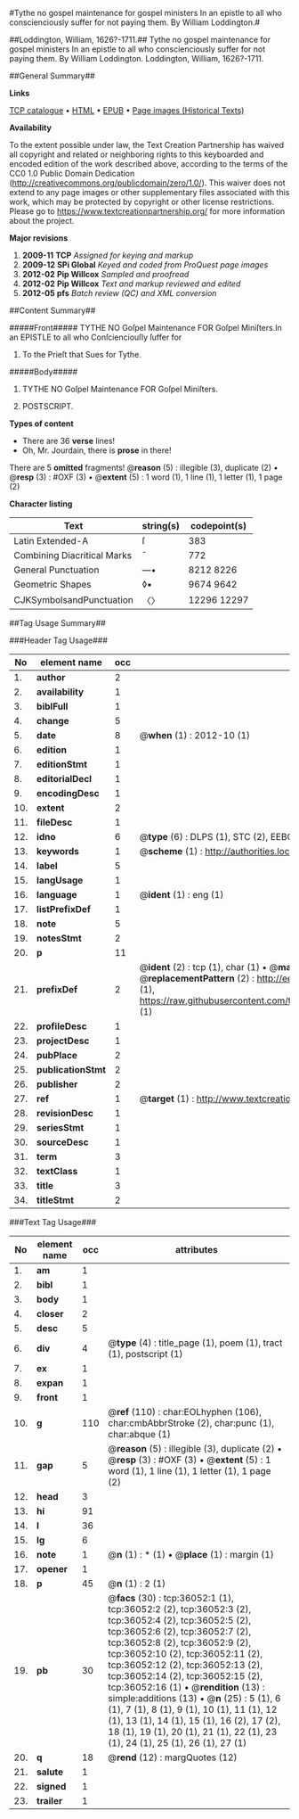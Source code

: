 #Tythe no gospel maintenance for gospel ministers In an epistle to all who conscienciously suffer for not paying them. By William Loddington.#

##Loddington, William, 1626?-1711.##
Tythe no gospel maintenance for gospel ministers In an epistle to all who conscienciously suffer for not paying them. By William Loddington.
Loddington, William, 1626?-1711.

##General Summary##

**Links**

[TCP catalogue](http://www.ota.ox.ac.uk/tcp/)  • 
[HTML](http://tei.it.ox.ac.uk/tcp/Texts-HTML/free/A48/A48940.html)  • 
[EPUB](http://tei.it.ox.ac.uk/tcp/Texts-EPUB/free/A48/A48940.epub) • 
[Page images (Historical Texts)](https://historicaltexts.jisc.ac.uk/eebo-99831588e)

**Availability**

To the extent possible under law, the Text Creation Partnership has waived all copyright and related or neighboring rights to this keyboarded and encoded edition of the work described above, according to the terms of the CC0 1.0 Public Domain Dedication (http://creativecommons.org/publicdomain/zero/1.0/). This waiver does not extend to any page images or other supplementary files associated with this work, which may be protected by copyright or other license restrictions. Please go to https://www.textcreationpartnership.org/ for more information about the project.

**Major revisions**

1. __2009-11__ __TCP__ *Assigned for keying and markup*
1. __2009-12__ __SPi Global__ *Keyed and coded from ProQuest page images*
1. __2012-02__ __Pip Willcox__ *Sampled and proofread*
1. __2012-02__ __Pip Willcox__ *Text and markup reviewed and edited*
1. __2012-05__ __pfs__ *Batch review (QC) and XML conversion*

##Content Summary##

#####Front#####
TYTHE NO Goſpel Maintenance FOR Goſpel Miniſters.In an EPISTLE to all who Conſcienciouſly ſuffer for
1. To the Prieſt that Sues for Tythe.

#####Body#####

1. TYTHE NO Goſpel Maintenance FOR Goſpel Miniſters.

1. POSTSCRIPT.

**Types of content**

  * There are 36 **verse** lines!
  * Oh, Mr. Jourdain, there is **prose** in there!

There are 5 **omitted** fragments! 
 @__reason__ (5) : illegible (3), duplicate (2)  •  @__resp__ (3) : #OXF (3)  •  @__extent__ (5) : 1 word (1), 1 line (1), 1 letter (1), 1 page (2)

**Character listing**


|Text|string(s)|codepoint(s)|
|---|---|---|
|Latin Extended-A|ſ|383|
|Combining             Diacritical Marks|̄|772|
|General Punctuation|—•|8212 8226|
|Geometric Shapes|◊▪|9674 9642|
|CJKSymbolsandPunctuation|〈〉|12296 12297|

##Tag Usage Summary##

###Header Tag Usage###

|No|element name|occ|attributes|
|---|---|---|---|
|1.|__author__|2||
|2.|__availability__|1||
|3.|__biblFull__|1||
|4.|__change__|5||
|5.|__date__|8| @__when__ (1) : 2012-10 (1)|
|6.|__edition__|1||
|7.|__editionStmt__|1||
|8.|__editorialDecl__|1||
|9.|__encodingDesc__|1||
|10.|__extent__|2||
|11.|__fileDesc__|1||
|12.|__idno__|6| @__type__ (6) : DLPS (1), STC (2), EEBO-CITATION (1), PROQUEST (1), VID (1)|
|13.|__keywords__|1| @__scheme__ (1) : http://authorities.loc.gov/ (1)|
|14.|__label__|5||
|15.|__langUsage__|1||
|16.|__language__|1| @__ident__ (1) : eng (1)|
|17.|__listPrefixDef__|1||
|18.|__note__|5||
|19.|__notesStmt__|2||
|20.|__p__|11||
|21.|__prefixDef__|2| @__ident__ (2) : tcp (1), char (1)  •  @__matchPattern__ (2) : ([0-9\-]+):([0-9IVX]+) (1), (.+) (1)  •  @__replacementPattern__ (2) : http://eebo.chadwyck.com/downloadtiff?vid=$1&page=$2 (1), https://raw.githubusercontent.com/textcreationpartnership/Texts/master/tcpchars.xml#$1 (1)|
|22.|__profileDesc__|1||
|23.|__projectDesc__|1||
|24.|__pubPlace__|2||
|25.|__publicationStmt__|2||
|26.|__publisher__|2||
|27.|__ref__|1| @__target__ (1) : http://www.textcreationpartnership.org/docs/. (1)|
|28.|__revisionDesc__|1||
|29.|__seriesStmt__|1||
|30.|__sourceDesc__|1||
|31.|__term__|3||
|32.|__textClass__|1||
|33.|__title__|3||
|34.|__titleStmt__|2||


###Text Tag Usage###

|No|element name|occ|attributes|
|---|---|---|---|
|1.|__am__|1||
|2.|__bibl__|1||
|3.|__body__|1||
|4.|__closer__|2||
|5.|__desc__|5||
|6.|__div__|4| @__type__ (4) : title_page (1), poem (1), tract (1), postscript (1)|
|7.|__ex__|1||
|8.|__expan__|1||
|9.|__front__|1||
|10.|__g__|110| @__ref__ (110) : char:EOLhyphen (106), char:cmbAbbrStroke (2), char:punc (1), char:abque (1)|
|11.|__gap__|5| @__reason__ (5) : illegible (3), duplicate (2)  •  @__resp__ (3) : #OXF (3)  •  @__extent__ (5) : 1 word (1), 1 line (1), 1 letter (1), 1 page (2)|
|12.|__head__|3||
|13.|__hi__|91||
|14.|__l__|36||
|15.|__lg__|6||
|16.|__note__|1| @__n__ (1) : * (1)  •  @__place__ (1) : margin (1)|
|17.|__opener__|1||
|18.|__p__|45| @__n__ (1) : 2 (1)|
|19.|__pb__|30| @__facs__ (30) : tcp:36052:1 (1), tcp:36052:2 (2), tcp:36052:3 (2), tcp:36052:4 (2), tcp:36052:5 (2), tcp:36052:6 (2), tcp:36052:7 (2), tcp:36052:8 (2), tcp:36052:9 (2), tcp:36052:10 (2), tcp:36052:11 (2), tcp:36052:12 (2), tcp:36052:13 (2), tcp:36052:14 (2), tcp:36052:15 (2), tcp:36052:16 (1)  •  @__rendition__ (13) : simple:additions (13)  •  @__n__ (25) : 5 (1), 6 (1), 7 (1), 8 (1), 9 (1), 10 (1), 11 (1), 12 (1), 13 (1), 14 (1), 15 (1), 16 (2), 17 (2), 18 (1), 19 (1), 20 (1), 21 (1), 22 (1), 23 (1), 24 (1), 25 (1), 26 (1), 27 (1)|
|20.|__q__|18| @__rend__ (12) : margQuotes (12)|
|21.|__salute__|1||
|22.|__signed__|1||
|23.|__trailer__|1||
